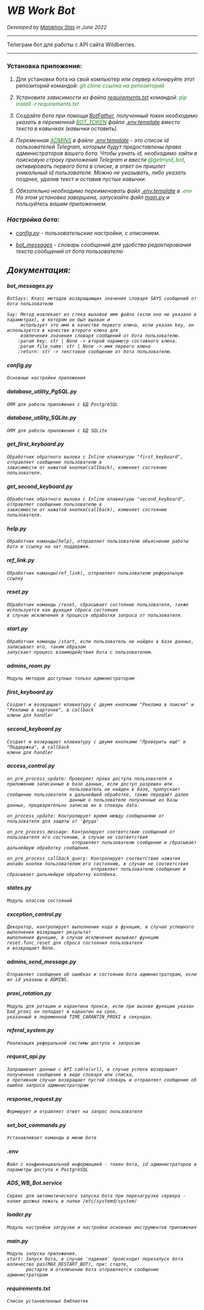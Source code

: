 # ___WB Work Bot___ 

<font size = 2><i> Developed by [Malakhov Stas](https://github.com/MalakhovStas) in June 2022</i></font>

___
Телеграм бот для работы с API сайта Wildberries.
___
<a id="ceiling"></a>

### __Установка приложения:__

1. Для установки бота на свой компьютер или сервер клонируйте этот репозиторий командой: 
   <i><span style="color:  #228B22;"> git clone ссылка на репозиторий </span><i>

2. Установите зависимости из файла [requirements.txt](requirements.txt) командой: 
   <i><span style="color:  #228B22;"> pip install -r requirements.txt </span></i>

3. Создайте бота при помощи [BotFather](https://telegram.me/BotFather), полученный токен необходимо указать 
   в переменной [<span style="color:  #228B22;">BOT_TOKEN</span>](.env.template) файла [.env.template](.env.template) 
   вместо текста в кавычках (кавычки оставить).

4. Переменная [<span style="color:  #228B22;">ADMINS</span>](.env.template) в файле [.env.template](.env.template) - это список 
   id пользователей Telegram, которым будут предоставлены права администраторов вашего бота. Чтобы узнать id, необходимо 
   зайти в поисковую строку приложения Telegram и ввести <i><span style="color:  #228B22;">@getmyid_bot</span></i>, 
   активировать первого бота в списке, в ответ он пришлет уникальный id пользователя. Можно не указывать, либо указать 
   позднее, удалив текст и оставив пустые кавычки. 

5. Обязательно необходимо переименовать файл [.env.template](.env.template) в <i><span style="color:  #228B22;">.env
   </span></i> На этом установка завершена, запускайте файл [main.py](main.py) и пользуйтесь вашим приложением.

### __Настройка бота:__

- [config.py](config_data/config.py) - пользовательские настройки, с описанием. 

- [bot_messages](config_data/bot_messages.py) - словарь сообщений для удобства редактирования текста сообщений от бота пользователю 

## __Документация:__

#### bot_messages.py
    BotSays: Класс методов возвращающих значения словаря SAYS сообщений от бота пользователю
   
    Say: Метод извлекает из стека вызовов имя файла (если оно не указано в параметрах), в котором он был вызван и
         использует это имя в качестве первого ключа, если указан key, он используется в качестве второго ключа для
         извлечения значения словаря сообщений от бота пользователю.
        :param key: str | None -> второй параметр составного ключа.
        :param file_name: str | None -> имя первого ключа
        :return: str -> текстовое сообщение от бота пользователю.

#### config.py
    Основные настройки приложения
   
#### database_utility_PgSQL.py
    ORM для работы приложения с БД PostgreSQL
   
#### database_utility_SQLite.py
    ORM для работы приложения с БД SQLite

#### get_first_keyboard.py
    Обработчик обратного вызова с Inline клавиатуры "first_keyboard", отправляет сообщение пользователю в
    зависимости от нажатой кнопки(callback), изменяет состояние пользователя.
#### get_second_keyboard.py
    Обработчик обратного вызова с Inline клавиатуры "second_keyboard", отправляет сообщение пользователю в
    зависимости от нажатой кнопки(callback), изменяет состояние пользователя.
#### help.py
    Обработчик команды(help), отправляет пользователю объяснение работы бота и ссылку на чат поддержки.
#### ref_link.py
    Обработчик команды(ref_link), отправляет пользователю реферальную ссылку
#### reset.py
    Обработчик команды /reset, сбрасывает состояние пользователя, также используется как функция сброса состояния
    в случае исключения в процессе обработки запроса от пользователя.
#### start.py
    Обработчик команды /start, если пользователь не найден в базе данных, записывает его, таким образом
    запускает процесс взаимодействия бота с пользователем.
#### admins_room.py
    Модуль методов доступных только администраторам
#### first_keyboard.py
    Создает и возвращает клавиатуру с двумя кнопками "Реклама в поиске" и "Реклама в карточке", в callback
    ключи для handler
#### second_keyboard.py
    Создает и возвращает клавиатуру с двумя кнопками "Проверить ещё" и "Поддержка", в callback
    ключи для handler
#### access_control.py
    on_pre_process_update: Проверяет права доступа пользователя к приложению записанные в базе данных, если доступ разрешен или
                           пользователь не найден в базе, пропускает сообщение пользователя к дальнейшей обработке, также передаёт далее
                           данные о пользователе полученные из базы данных, предварительно записав их в словарь data.
    
    on_process_update: Контролирует время между сообщениями от пользователя для защиты от 'флуда'

    on_pre_process_message: Контролирует соответствие сообщений от пользователя его состоянию, в случае не соответствия
                            отправляет пользователю сообщение и сбрасывает дальнейшую обработку сообщения.

    on_pre_process_callback_query: Контролирует соответствие нажатия инлайн кнопки пользователем его состоянию, в случае не соответствия
                                   отправляет пользователю сообщение и сбрасывает дальнейшую обработку коллбека.

#### states.py
    Модуль классов состояний

#### exception_control.py
    Декоратор, контролирует выполнение кода в функции, в случае успешного выполнения возвращает результат
    выполнения функции, в случае исключения вызывает функцию reset.func_reset для сброса состояния пользователя
    и возвращает None.

#### admins_send_message.py
    Отправляет сообщения об ошибках и состоянии бота администраторам, если их id указаны в ADMINS.
#### proxi_rotation.py
    Модуль для ротации и карантина прокси, если при вызове функции указан bad_proxi он попадает в карантин на срок,
    указанный в переменной TIME_CARANTIN_PROXI в секундах.
#### referal_system.py
    Реализация реферальной системы доступа к запросам
#### request_api.py
    Запрашивает данные с API сайта(url), в случае успеха возвращает полученное сообщение в виде словаря или списка,
    в противном случае возвращает пустой словарь и отправляет сообщение об ошибке запроса администраторам
#### response_request.py
    Формирует и отравляет ответ на запрос пользователя
#### set_bot_commands.py
    Устанавливает команды в меню бота
#### .env
    Файл с конфиненциальной информацией - токен бота, id администраторов и параметры доступа к PostgreSQL
#### ADS_WB_Bot.service
    Сервис для автоматического запуска бота при перезагрузке сервера - копия должна лежать в папке /etc/systemd/system/ 
#### loader.py
    Модуль настройки загрузки и настройки основных инструментов приложения 
#### main.py
    Модуль запуска приложения.
    start: Запуск бота, в случае 'падения' происходит перезапуск бота количество раз(MAX_RESTART_BOT), при: старте,
           рестарте и отключении бота отправляется сообщение администраторам
#### requirements.txt
    Список установленных библиотек 